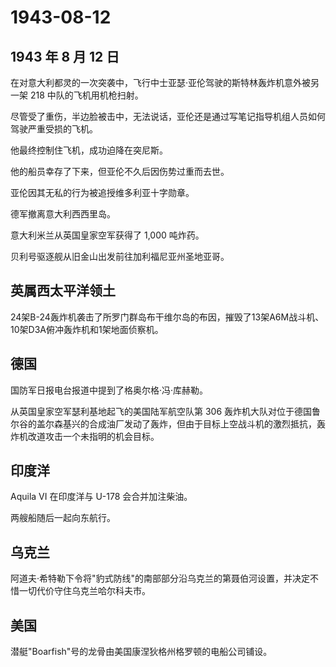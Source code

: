# 1943-08-12

## 1943 年 8 月 12 日

在对意大利都灵的一次突袭中，飞行中士亚瑟·亚伦驾驶的斯特林轰炸机意外被另一架
218 中队的飞机用机枪扫射。

尽管受了重伤，半边脸被击中，无法说话，亚伦还是通过写笔记指导机组人员如何驾驶严重受损的飞机。

他最终控制住飞机，成功迫降在突尼斯。

他的船员幸存了下来，但亚伦不久后因伤势过重而去世。

亚伦因其无私的行为被追授维多利亚十字勋章。

德军撤离意大利西西里岛。

意大利米兰从英国皇家空军获得了 1,000 吨炸药。

贝利号驱逐舰从旧金山出发前往加利福尼亚州圣地亚哥。

## 英属西太平洋领土

24架B-24轰炸机袭击了所罗门群岛布干维尔岛的布因，摧毁了13架A6M战斗机、10架D3A俯冲轰炸机和1架地面侦察机。

## 德国

国防军日报电台报道中提到了格奥尔格·冯·库赫勒。

从英国皇家空军瑟利基地起飞的美国陆军航空队第 306
轰炸机大队对位于德国鲁尔谷的盖尔森基兴的合成油厂发动了轰炸，但由于目标上空战斗机的激烈抵抗，轰炸机改道攻击一个未指明的机会目标。

## 印度洋

Aquila VI 在印度洋与 U-178 会合并加注柴油。

两艘船随后一起向东航行。

## 乌克兰

阿道夫·希特勒下令将"豹式防线"的南部部分沿乌克兰的第聂伯河设置，并决定不惜一切代价守住乌克兰哈尔科夫市。

## 美国

潜艇"Boarfish"号的龙骨由美国康涅狄格州格罗顿的电船公司铺设。

